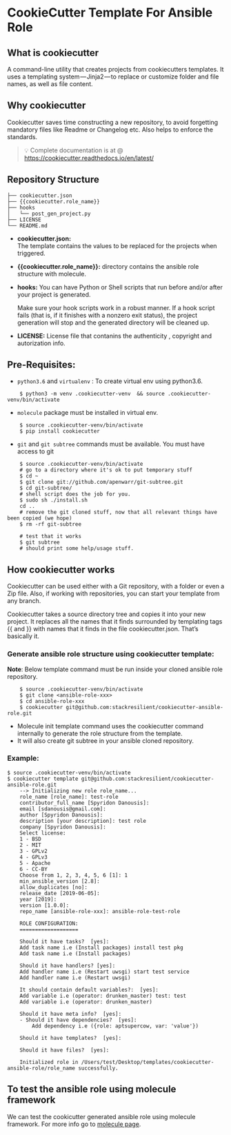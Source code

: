 # CookieCutter Template For Ansible Role

## What is cookiecutter
A command-line utility that creates projects from cookiecutters templates. It uses a templating system — Jinja2 — to replace or customize folder and file names, as well as file content.

## Why cookiecutter
Cookiecutter saves time constructing a new repository, to avoid forgetting mandatory files like Readme or Changelog etc. Also helps to enforce the standards. 

> :bulb: Complete documentation is at @ https://cookiecutter.readthedocs.io/en/latest/


## Repository Structure

```
├── cookiecutter.json
├── {{cookiecutter.role_name}}
├── hooks
│   └── post_gen_project.py
├── LICENSE
└── README.md
```

- **cookiecutter.json:**  
    The template contains the values to be replaced for the projects when triggered.

- **{{cookiecutter.role_name}}:**
    directory contains the ansible role structure with molecule.

- **hooks:**
    You can have Python or Shell scripts that run before and/or after your project is generated.
        
    Make sure your hook scripts work in a robust manner. If a hook script fails (that is, if it finishes with a nonzero exit status), the project generation will stop and the generated directory will be cleaned up.

- **LICENSE:**
    License file that contanins the authenticity , copyright and autorization info.


## Pre-Requisites:

- `python3.6` and `virtualenv` : To create virtual env using python3.6.
```
    $ python3 -m venv .cookiecutter-venv  && source .cookiecutter-venv/bin/activate
```
- `molecule` package must be installed in virtual env.
```
    $ source .cookiecutter-venv/bin/activate
    $ pip install cookiecutter
```
- `git` and `git subtree` commands must be available. You must have access to git

```
    $ source .cookiecutter-venv/bin/activate
    # go to a directory where it's ok to put temporary stuff
    $ cd ~
    $ git clone git://github.com/apenwarr/git-subtree.git
    $ cd git-subtree/
    # shell script does the job for you.
    $ sudo sh ./install.sh
    cd ..
    # remove the git cloned stuff, now that all relevant things have been copied (we hope)
    $ rm -rf git-subtree

    # test that it works
    $ git subtree
    # should print some help/usage stuff.
```


## How cookiecutter works
Cookiecutter can be used either with a Git repository, with a folder or even a Zip file. Also, if working with repositories, you can start your template from any branch.

Cookiecutter takes a source directory tree and copies it into your new project. It replaces all the names that it finds surrounded by templating tags {{ and }} with names that it finds in the file cookiecutter.json. That’s basically it.



### Generate ansible role structure using cookiecutter template:

**Note**: Below template command must be run inside your cloned ansible role repository.

```
    $ source .cookiecutter-venv/bin/activate
    $ git clone <ansible-role-xxx>
    $ cd ansible-role-xxx
    $ cookiecutter git@github.com:stackresilient/cookiecutter-ansible-role.git
```

- Molecule init template command uses the cookiecutter command internally to generate the role structure from the template.
- It will also create git subtree in your ansible cloned repository.

### Example:

```
$ source .cookiecutter-venv/bin/activate
$ cookiecutter template git@github.com:stackresilient/cookiecutter-ansible-role.git
    --> Initializing new role role_name...
    role_name [role_name]: test-role
    contributor_full_name [Spyridon Danousis]: 
    email [sdanousis@gmail.com]: 
    author [Spyridon Danousis]: 
    description [your description]: test role
    company [Spyridon Danousis]: 
    Select license:
    1 - BSD
    2 - MIT
    3 - GPLv2
    4 - GPLv3
    5 - Apache
    6 - CC-BY
    Choose from 1, 2, 3, 4, 5, 6 [1]: 1
    min_ansible_version [2.8]: 
    allow_duplicates [no]: 
    release_date [2019-06-05]: 
    year [2019]: 
    version [1.0.0]: 
    repo_name [ansible-role-xxx]: ansible-role-test-role

    ROLE CONFIGURATION:
    ===================

    Should it have tasks?  [yes]: 
    Add task name i.e (Install packages) install test pkg
    Add task name i.e (Install packages) 

    Should it have handlers? [yes]: 
    Add handler name i.e (Restart uwsgi) start test service
    Add handler name i.e (Restart uwsgi) 

    It should contain default variables?:  [yes]:
    Add variable i.e (operator: drunken_master) test: test
    Add variable i.e (operator: drunken_master) 

    Should it have meta info?  [yes]: 
    - Should it have dependencies?  [yes]: 
        Add dependency i.e ({role: aptsupercow, var: 'value'}) 

    Should it have templates?  [yes]: 

    Should it have files?  [yes]: 

    Initialized role in /Users/test/Desktop/templates/cookiecutter-ansible-role/role_name successfully.
```

## To test the ansible role using molecule framework
  We can test the cookicutter generated ansible role using molecule framework. 
    For more info go to [molecule page](docs/molecule.md).
